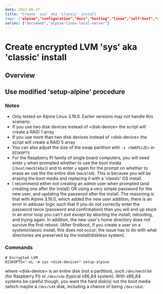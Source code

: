 ```yaml
---
date: 2022-06-27
title: "Create 'sys' aka 'classic' install
tags: ["alpine","configuration","docs","hosting","linux","self-host","storage","sysadmin-devops","raspberry-pi","sbc"]
series: ["docs4web","alpine-linux-local-server"]
---
```


# Create encrypted LVM 'sys' aka 'classic' install

## Overview

## Use modified 'setup-alpine' procedure

### Notes

* Only tested on Alpine Linux 3.16.0. Earlier versions may not handle this scenario.
* If you use two disk devices instead of  \<disk-device> the script will create a RAID 1 array
* If you use more than two disk devices instead of \<disk-device> the script will create a RAID 5 array
* You can also adjust the size of the swap partition with `-s <SWAPSiZE>` in `DISKOPTS`
* For the Raspberry Pi family of single board computers, you will need enter `y` when prompted whether to use the boot media (`/boot/mmcblk0p1`) and to enter `y` again for the prompt on whether to erase an use the the entire disk (`mmcblk0`). This is because you will be erasing the boot media and replacing it with a 'classic' OS install.
* I recommend either not creating an admin user when prompted (and creating one after the install) OR using a very simple password for the new user, and updating the password after the install. The reasoning is that with Alpine 3.16.0, which added the new user addition, there is an error in adduser logic such that if you do not correctly enter the password twice (password and confirmation) then you will end up stuck in an error loop you can't exit except by aborting the install, rebooting, and trying again. In addition, the new user's home directory does not survive the first reboot. (After firstboot, if you create a user on a system/classic install, this does not occur; the issue has to do with what directories are preserved by the install/diskless system).

### Commands

```shell
# Encrypted LVM
DISKOPTS="-eL -m sys <disk-device>" setup-alpine
```

where \<disk-device> is an entire disk (not a partition), such `/dev/mmcblk0` (for Raspberry Pi) or `/dev/sda` (typical x86_64 system). With x86_64 systems be careful though, you want the hard disk(s) not the boot media (which maybe a `/dev/sdX` disk, including a chance of being `/dev/sda`).
